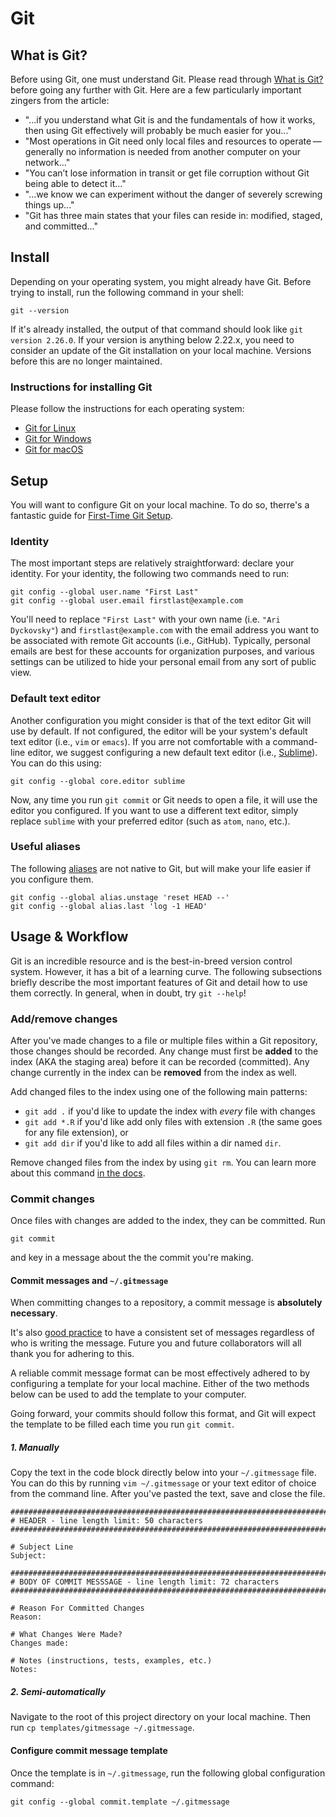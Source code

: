 <div id="git"></div>

# Git

<div id="what_is_git"></div>

## What is Git?

Before using Git, one must understand Git. Please read through
[What is Git?](https://git-scm.com/book/en/v2/Getting-Started-What-is-Git%3F)
before going any further with Git. Here are a few particularly important zingers from the article:

- "...if you understand what Git is and the fundamentals of how it works, then
  using Git effectively will probably be much easier for you..."
- "Most operations in Git need only local files and resources to
  operate — generally no information is needed from another computer on your
network..."
- "You can’t lose information in transit or get file corruption without Git being able to detect it..."
- "...we know we can experiment without the danger of severely screwing things up..."
- "Git has three main states that your files can reside in: modified, staged,
  and committed..."

<div id="install"></div>

## Install

Depending on your operating system, you might already have Git. Before trying
to install, run the following command in your shell:

```
git --version
```

If it's already installed, the output of that command should look like `git
version 2.26.0`. If your version is anything below 2.22.x, you need to consider
an update of the Git installation on your local machine. Versions before this
are no longer maintained.

### Instructions for installing Git

Please follow the instructions for each operating system:

- [Git for Linux](https://git-scm.com/book/en/v2/Getting-Started-Installing-Git#_installing_on_linux)
- [Git for Windows](https://git-scm.com/book/en/v2/Getting-Started-Installing-Git#_installing_on_windows)
- [Git for macOS](https://git-scm.com/book/en/v2/Getting-Started-Installing-Git#_installing_on_macos)

<div id="setup"></div>

## Setup

You will want to configure Git on your local machine. To do so, therre's
a fantastic guide for [First-Time Git
Setup](https://git-scm.com/book/en/v2/Getting-Started-First-Time-Git-Setup).

### Identity

The most important steps are relatively straightforward: declare your identity. For your identity, the following two
commands need to run:

```
git config --global user.name "First Last"
git config --global user.email firstlast@example.com
```

You'll need to replace `"First Last"` with your own name (i.e. `"Ari Dyckovsky"`) and `firstlast@example.com` with the email address you want to be associated with remote Git accounts (i.e., GitHub). Typically, personal emails are best for these accounts for organization purposes, and various settings can be utilized to hide your personal email from any sort of public view.

### Default text editor

Another configuration you might consider is that of the text editor Git will use by default. If not configured, the editor will be your system's default text editor (i.e., `vim` or `emacs`). If you arre not comfortable with a command-line editor, we suggest configuring a new default text editor (i.e., [Sublime](#general_concepts_text_editors_sublime)). You can do this using:

```
git config --global core.editor sublime
```

Now, any time you run `git commit` or Git needs to open a file, it will use the
editor you configured. If you want to use a different text editor, simply
replace `sublime` with your preferred editor (such as
`atom`, `nano`, etc.).

### Useful aliases

The following [aliases](https://git-scm.com/book/en/v2/Git-Basics-Git-Aliases#_git_aliases) are not native to Git, but will make your life easier if you configure them. 

```
git config --global alias.unstage 'reset HEAD --'
git config --global alias.last 'log -1 HEAD'
```

<div id="use"></div>

## Usage & Workflow

Git is an incredible resource and is the best-in-breed version control system.
However, it has a bit of a learning curve. The following subsections briefly
describe the most important features of Git and detail how to use them correctly. In general, when in doubt, try `git --help`!

### Add/remove changes

After you've made changes to a file or multiple files within a Git repository,
those changes should be recorded. Any change must first be **added** to the
index (AKA the staging area) before it can be recorded (committed). Any change
currently in the index can be **removed** from the index as well.

Add changed files to the index using one of the following main patterns:

- `git add .` if you'd like to update the index with *every* file with changes
- `git add *.R` if you'd like add only files with extension `.R` (the same goes
  for any file extension), or 
- `git add dir` if you'd like to add all files within a dir named `dir`.

Remove changed files from the index by using `git rm`. You can learn more about
this command [in the docs](https://git-scm.com/docs/git-rm).

### Commit changes

Once files with changes are added to the index, they can be committed. Run

```
git commit
```

and key in a message about the the commit you're making.

#### Commit messages and `~/.gitmessage`

When committing changes to a repository, a commit message is **absolutely
necessary**. 

It's also [good
practice](https://chris.beams.io/posts/git-commit/) to have a consistent set of messages
regardless of who is writing the message. Future you and future collaborators will
all thank you for adhering to this.

A reliable commit message format can be most effectively adhered to by configuring
a template for your local machine. Either of the two methods below can be used to add
the template to your computer.


Going forward, your commits should follow this format, and Git will expect the
template to be filled each time you run `git commit`.

##### 1. Manually

Copy the text in the code block directly below into your `~/.gitmessage` file. You can do this by running `vim ~/.gitmessage` or
your text editor of choice from the command line. After you've pasted the text,
save and close the file.

```
###############################################################################
# HEADER - line length limit: 50 characters
###############################################################################

# Subject Line
Subject:

###############################################################################
# BODY OF COMMIT MESSSAGE - line length limit: 72 characters
###############################################################################

# Reason For Committed Changes
Reason:

# What Changes Were Made?
Changes made:

# Notes (instructions, tests, examples, etc.)
Notes:

```

##### 2. Semi-automatically

Navigate to the root of this project directory on your local machine. Then run `cp templates/gitmessage ~/.gitmessage`.

#### Configure commit message template

Once the template is in `~/.gitmessage`, run the following global
configuration command:

```
git config --global commit.template ~/.gitmessage
```

